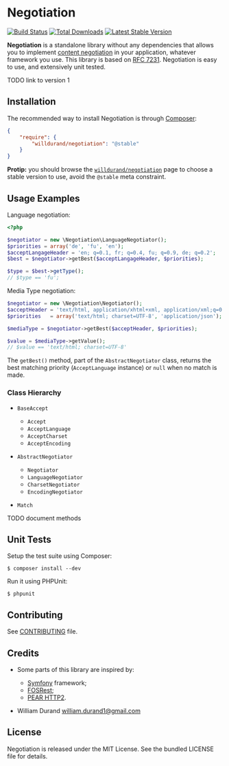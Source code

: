 Negotiation
===========

[![Build Status](https://travis-ci.org/willdurand/Negotiation.png?branch=master)](http://travis-ci.org/willdurand/Negotiation)
[![Total Downloads](https://poser.pugx.org/willdurand/Negotiation/downloads.png)](https://packagist.org/packages/willdurand/Negotiation)
[![Latest Stable Version](https://poser.pugx.org/willdurand/Negotiation/v/stable.png)](https://packagist.org/packages/willdurand/Negotiation)

**Negotiation** is a standalone library without any dependencies that allows you
to implement [content negotiation](https://tools.ietf.org/html/rfc7231#section-5.3) in your application, whatever framework you use.
This library is based on [RFC 7231](https://tools.ietf.org/html/rfc7231). Negotiation is easy to use, and extensively unit tested.

TODO link to version 1

Installation
------------

The recommended way to install Negotiation is through
[Composer](http://getcomposer.org/):

``` json
{
    "require": {
        "willdurand/negotiation": "@stable"
    }
}
```

**Protip:** you should browse the
[`willdurand/negotiation`](https://packagist.org/packages/willdurand/negotiation)
page to choose a stable version to use, avoid the `@stable` meta constraint.


Usage Examples
--------------

Language negotiation:

``` php
<?php

$negotiator = new \Negotiation\LanguageNegotiator();
$priorities = array('de', 'fu', 'en');
$acceptLangageHeader = 'en; q=0.1, fr; q=0.4, fu; q=0.9, de; q=0.2';
$best = $negotiator->getBest($acceptLangageHeader, $priorities);

$type = $best->getType();
// $type == 'fu';
```

Media Type negotiation:

``` php
$negotiator = new \Negotiation\Negotiator();
$acceptHeader = 'text/html, application/xhtml+xml, application/xml;q=0.9, */*;q=0.8';
$priorities   = array('text/html; charset=UTF-8', 'application/json');

$mediaType = $negotiator->getBest($acceptHeader, $priorities);

$value = $mediaType->getValue();
// $value == 'text/html; charset=UTF-8'
```

The `getBest()` method, part of the `AbstractNegotiator` class, returns the best matching priority (`AcceptLanguage` instance) or `null` when no match is made.


### Class Hierarchy

  * `BaseAccept`

    - `Accept`
    - `AcceptLanguage`
    - `AcceptCharset`
    - `AcceptEncoding`


  * `AbstractNegotiator`

    - `Negotiator`
    - `LanguageNegotiator`
    - `CharsetNegotiator`
    - `EncodingNegotiator`


  * `Match`

TODO document methods


Unit Tests
----------

Setup the test suite using Composer:

    $ composer install --dev

Run it using PHPUnit:

    $ phpunit


Contributing
------------

See [CONTRIBUTING](CONTRIBUTING.md) file.


Credits
-------

* Some parts of this library are inspired by:

    * [Symfony](http://github.com/symfony/symfony) framework;
    * [FOSRest](http://github.com/FriendsOfSymfony/FOSRest);
    * [PEAR HTTP2](https://github.com/pear/HTTP2).

* William Durand <william.durand1@gmail.com>


License
-------

Negotiation is released under the MIT License. See the bundled LICENSE file for details.
